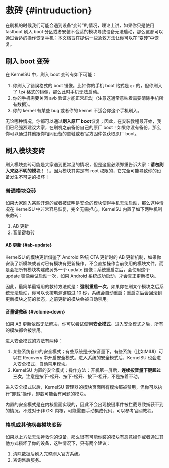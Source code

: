 # 救砖 {#intruduction}

在刷机的时候我们可能会遇到设备“变砖”的情况，理论上讲，如果你只是使用 fastboot 刷入 boot 分区或者安装不合适的模块导致设备无法启动，那么这都可以通过合适的操作恢复手机；本文档旨在提供一些急救方法让你可以在“变砖”中恢复。

## 刷入 boot 变砖

在 KernelSU 中，刷入 boot 变砖有如下可能：

1. 你刷入了错误格式的 boot 镜像。比如你的手机 boot 格式是 `gz` 的，但你刷入了 `lz4` 格式的镜像，那么此时手机无法启动。
2. 你的手机需要关闭 avb 验证才能正常启动（注意这通常意味着需要清除手机所有数据）。
3. 你的 kernel 有某些 bug 或者你的 kernel 不适合你这个手机刷入。

无论哪种情况，你都可以通过**刷入原厂 boot**恢复；因此，在安装教程最开始，我们已经强烈建议大家，在刷机之前备份自己的原厂 boot！如果你没有备份，那么你可以通过其他跟你相同设备的童鞋或者官方固件包获取原厂 boot。

## 刷入模块变砖

刷入模块变砖可能是大家遇到更常见的情况，但是这里必须郑重告诉大家：**请勿刷入来路不明的模块！！**。因为模块其实是有 root 权限的，它完全可能导致你的设备发生不可逆的损坏！

### 普通模块变砖

如果大家刷入某些开源的或者被证明是安全的模块使得手机无法启动，那么这种情况在 KernelSU 中非常容易恢复，完全无需担心。KernelSU 内置了如下两种机制来救砖：

1. AB 更新
2. 音量键救砖

#### AB 更新 {#ab-update}

KernelSU 的模块更新借鉴了 Android 系统 OTA 更新时的 AB 更新机制，如果你安装了新模块或者对已有模块有更新操作，不会直接操作当前使用的模块文件，而是会把所有模块构建成另外一个 update 镜像；系统重启之后，会使用这个 update 镜像尝试启动一次，如果 Android 系统成功启动，才会真正更新模块。

因此，最简单最常用的救砖方法就是：**强制重启一次**。如果你在刷某个模块之后系统无法启动，你可以长按电源键超过 10 秒，系统会自动重启；重启之后会回滚到更新模块之前的状态，之前更新的模块会被自动禁用。

#### 音量键救砖 {#volume-down}

如果 AB 更新依然无法解决，你可以尝试使用**安全模式**。进入安全模式之后，所有的模块都会被禁用。

进入安全模式的方法有两种：

1. 某些系统自带的安全模式；有些系统是长按音量下，有些系统（比如MIUI）可以在 Recovery 中开启安全模式。进入系统的安全模式后，KernelSU 也会进入安全模式，自动禁用模块。
2. KernelSU 内置的安全模式；操作方法：开机第一屏后，**连续按音量下键超过三次**。注意是按下-松开、按下-松开、按下-松开，不是按着不动。

进入安全模式以后，KernelSU 管理器的模块页面所有模块都被禁用，但你可以执行“卸载”操作，卸载可能会有问题的模块。

内置的安全模式是在内核里面实现的，因此不会出现按键事件被拦截导致捕获不到的情况。不过对于非 GKI 内核，可能需要手动集成代码，可以参考官网教程。

### 格机或其他病毒模块变砖

如果以上方法无法拯救你的设备，那么很有可能你装的模块有恶意操作或者通过其他方式损坏了你的设备，这种情况下，只有两个建议：

1. 清除数据后刷入完整刷入官方系统。
2. 咨询售后服务。
